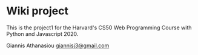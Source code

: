 # Wiki project

This is the project1 for the Harvard's CS50 Web Programming Course with Python and Javascript 2020.



Giannis Athanasiou <giannisj3@gmail.com>